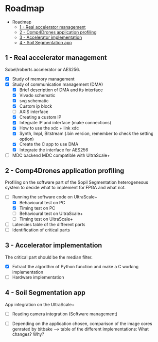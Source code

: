 # Roadmap
- [Roadmap](#roadmap)
  - [1 - Real accelerator management](#1---real-accelerator-management)
  - [2 - Comp4Drones application profiling](#2---comp4drones-application-profiling)
  - [3 - Accelerator implementation](#3---accelerator-implementation)
  - [4 - Soil Segmentation app](#4---soil-segmentation-app)


## 1 - Real accelerator management
Sobel/roberts accelerator or AES256.

 - [x] Study of memory management
 - [x] Study of communication management (DMA)
    - [x] Brief description of DMA and its interface 
	- [x] Vivado schematic
	- [x] svg schematic
    - [x] Custom ip block
	- [ ] AXIS interface
	- [x] Creating a custom IP
	- [x] Integrate IP and interface (make connections)
	- [x] How to use the xdc + link xdc
	- [x] Synth, Impl, Bitstream (.bin version, remember to check the setting option)
    - [x] Create the C app to use DMA
    - [x] Integrate the interface for AES256
 - [ ] MDC backend MDC compatible with UltraScale+

## 2 - Comp4Drones application profiling

Profiling on the software part of the Sopil Segmentation heterogeneous system to decide what to implement for FPGA and what not.

 - [ ] Running the software code on UltraScale+
    - [x] Behavioural test on PC
    - [x] Timing test on PC
    - [ ] Behavioural test on UltraScale+
    - [ ] Timing test on UltraScale+
 - [ ] Latencies table of the different parts
 - [ ] Identification of critical parts

## 3 - Accelerator implementation
The critical part should be the median filter. 
 - [x] Extract the algorithm of Python function and make a C working implementation
 - [ ] Hardware implementation

## 4 - Soil Segmentation app
App integration on the UltraScale+

 - [ ] Reading camera integration (Software management)
 - [ ] Depending on the application chosen, comparison of the image cores genrated by bitbake --> table of the different implementations: What changes? Why?

